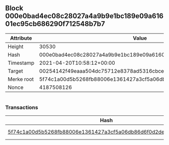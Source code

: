 ## Block 000e0bad4ec08c28027a4a9b9e1bc189e09a61601ec95cb686290f712548b7b7

Attribute | Value
--- | ---
Height | 30530
Hash | 000e0bad4ec08c28027a4a9b9e1bc189e09a61601ec95cb686290f712548b7b7
Timestamp | 2021-04-20T10:58:12+00:00
Target | 00254142f49eaaa504dc75712e8378ad5316cbcead634704b3734b6271167cc4
Merke root | 5f74c1a00d5b5268fb88006e1361427a3cf5a06db86d6f0d2de2f61762d5d153
Nonce | 4187508126

```

```

### Transactions

Hash | Amount
--- | ---
[5f74c1a00d5b5268fb88006e1361427a3cf5a06db86d6f0d2de2f61762d5d153](5f74c1a00d5b5268fb88006e1361427a3cf5a06db86d6f0d2de2f61762d5d153.md) | 10.00000000 SKEPTI 
